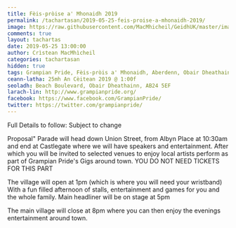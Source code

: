 ```yaml
---
title: Fèis-pròise a' Mhonaidh 2019
permalink: /tachartasan/2019-05-25-feis-proise-a-mhonaidh-2019/
image: https://raw.githubusercontent.com/MacMhicheil/GeidhUK/master/images/2019-05-25-feis-proise-a-mhonaidh-2019.jpg
comments: true
layout: tachartas
date: 2019-05-25 13:00:00
author: Crìstean MacMhìcheil
categories: tachartasan
hidden: true
tags: Grampian Pride, Fèis-pròis a' Mhonaidh, Aberdenn, Obair Dheathain
ceann-latha: 25mh An Cèitean 2019 @ 1:00f
seoladh: Beach Boulevard, Obair Dheathainn, AB24 5EF
larach-lin: http://www.grampianpride.org/
facebook: https://www.facebook.com/GrampianPride/
twitter: https://twitter.com/grampianpride/
---
```


Full Details to follow: Subject to change

Proposal" Parade will head down Union Street, from Albyn Place at 10:30am and end at Castlegate where we will have speakers and entertainment. After which you will be invited to selected venues to enjoy local artists perform as part of Grampian Pride's Gigs around town. YOU DO NOT NEED TICKETS FOR THIS PART

<!--more-->

The village will open at 1pm (which is where you will need your wristband) With a fun filled afternoon of stalls, entertainment and games for you and the whole family. Main headliner will be on stage at 5pm

The main village will close at 8pm where you can then enjoy the evenings entertainment around town.
